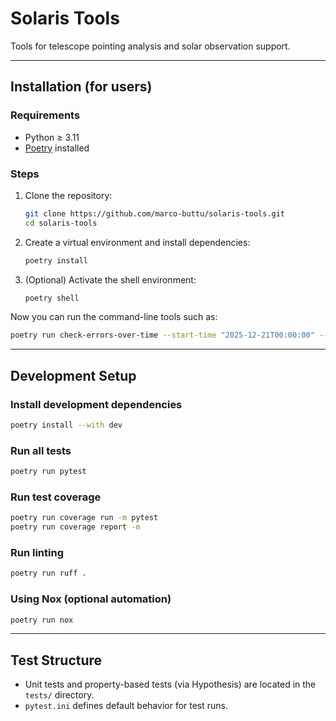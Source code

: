 # Solaris Tools

Tools for telescope pointing analysis and solar observation support.

---

## Installation (for users)

### Requirements
- Python ≥ 3.11
- [Poetry](https://python-poetry.org/docs/#installation) installed

### Steps

1. Clone the repository:
   ```bash
   git clone https://github.com/marco-buttu/solaris-tools.git
   cd solaris-tools
   ```

2. Create a virtual environment and install dependencies:
   ```bash
   poetry install
   ```

3. (Optional) Activate the shell environment:
   ```bash
   poetry shell
   ```

Now you can run the command-line tools such as:

```bash
poetry run check-errors-over-time --start-time "2025-12-21T00:00:00" --end-time "2025-12-21T03:00:00" --frequency "30min" --show-max-error --plot --save-plot result.png   --output results.csv
```

---

## Development Setup

### Install development dependencies
```bash
poetry install --with dev
```

### Run all tests
```bash
poetry run pytest
```

### Run test coverage
```bash
poetry run coverage run -m pytest
poetry run coverage report -m
```

### Run linting
```bash
poetry run ruff .
```

### Using Nox (optional automation)
```bash
poetry run nox
```

---

## Test Structure

- Unit tests and property-based tests (via Hypothesis) are located in the `tests/` directory.
- `pytest.ini` defines default behavior for test runs.

